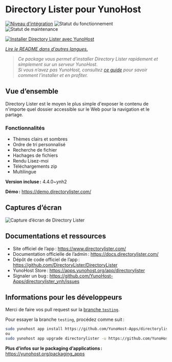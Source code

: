 <!--
Nota bene : ce README est automatiquement généré par <https://github.com/YunoHost/apps/tree/master/tools/readme_generator>
Il NE doit PAS être modifié à la main.
-->

# Directory Lister pour YunoHost

[![Niveau d’intégration](https://apps.yunohost.org/badge/integration/directorylister)](https://ci-apps.yunohost.org/ci/apps/directorylister/)
![Statut du fonctionnement](https://apps.yunohost.org/badge/state/directorylister)
![Statut de maintenance](https://apps.yunohost.org/badge/maintained/directorylister)

[![Installer Directory Lister avec YunoHost](https://install-app.yunohost.org/install-with-yunohost.svg)](https://install-app.yunohost.org/?app=directorylister)

*[Lire le README dans d'autres langues.](./ALL_README.md)*

> *Ce package vous permet d’installer Directory Lister rapidement et simplement sur un serveur YunoHost.*  
> *Si vous n’avez pas YunoHost, consultez [ce guide](https://yunohost.org/install) pour savoir comment l’installer et en profiter.*

## Vue d’ensemble

Directory Lister est le moyen le plus simple d'exposer le contenu de n'importe quel dossier accessible sur le Web pour la navigation et le partage.

### Fonctionnalités

- Thèmes clairs et sombres
- Ordre de tri personnalisé
- Recherche de fichier
- Hachages de fichiers
- Rendu Lisez-moi
- Téléchargements zip
- Multilingue


**Version incluse :** 4.4.0~ynh2

**Démo :** <https://demo.directorylister.com/>

## Captures d’écran

![Capture d’écran de Directory Lister](./doc/screenshots/Screenshot.png)

## Documentations et ressources

- Site officiel de l’app : <https://www.directorylister.com/>
- Documentation officielle de l’admin : <https://docs.directorylister.com/>
- Dépôt de code officiel de l’app : <https://github.com/DirectoryLister/DirectoryLister>
- YunoHost Store : <https://apps.yunohost.org/app/directorylister>
- Signaler un bug : <https://github.com/YunoHost-Apps/directorylister_ynh/issues>

## Informations pour les développeurs

Merci de faire vos pull request sur la [branche `testing`](https://github.com/YunoHost-Apps/directorylister_ynh/tree/testing).

Pour essayer la branche `testing`, procédez comme suit :

```bash
sudo yunohost app install https://github.com/YunoHost-Apps/directorylister_ynh/tree/testing --debug
ou
sudo yunohost app upgrade directorylister -u https://github.com/YunoHost-Apps/directorylister_ynh/tree/testing --debug
```

**Plus d’infos sur le packaging d’applications :** <https://yunohost.org/packaging_apps>
